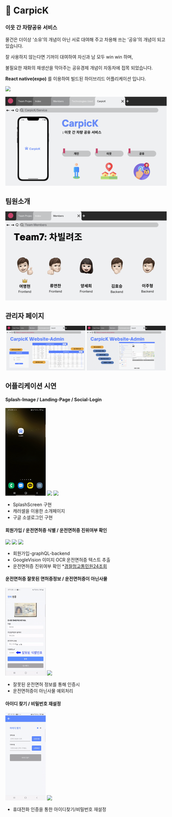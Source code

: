# 🚙 CarpicK
### 이웃 간 차량공유 서비스

물건은 더이상 ‘소유’의 개념이 아닌 서로 대여해 주고 차용해 쓰는 ‘공유’의 개념이 되고 있습니다. 

잘 사용하지 않는다면 기꺼이 대여하여 자신과 남 모두 win win 하며,

불필요한 재화의 재생산을 막아주는 공유경제 개념이 자동차에 접목 되었습니다.

**React native(expo)** 를 이용하여 빌드된 하이브리드 어플리케이션 입니다.

<a href="https://www.figma.com/file/ISJzAquvSCmdPW3V4Jm8So/CarpicK---%EC%B0%A8%EB%B9%8C%EB%A0%A4%EC%A1%B0?node-id=16%3A99"><img src="https://img.shields.io/badge/Figma-5D8BFF?style=for-the-badge&logo=figma&logoColor=white"></a>

<p align="center">
<img width="1000" src="./assets/readme/ppt/carpick_service.png">
</p>

## 팀원소개

<p align="center">
<img width="1000" src="./assets/readme/ppt/carpick_teammember.png">
</p>

## 관리자 페이지

<p align="center">
    <img width="49%" src="./assets/readme/ppt/carpick_admin_1.png">
    <img width="49%" src="./assets/readme/ppt/carpick_admin_2.png">
</p>

## 어플리케이션 시연
    
#### **Splash-Image** / **Landing-Page** / **Social-Login**
    
<p>
    <img width="25%" src="./assets/readme/gif/1_SplashScreen.gif">
    <img width="25%" src="./assets/readme/gif/2_Intro.gif">
    <img width="25%" src="./assets/readme/gif/3_GoogleSignIn.gif">
</p>
    
- SplashScreen 구현  
- 캐러셀을 이용한 소개페이지   
- 구글 소셜로그인 구현   

#### **회원가입** / **운전면허증 식별** / **운전면허증 진위여부 확인**
    
<p>
    <img width="25%" src="./assets/readme/gif/4_CreateUser.gif">
    <img width="25%" src="./assets/readme/gif/5_License_R1.gif">
    <img width="25%" src="./assets/readme/gif/6_License_Istruth.gif">
</p>

- 회원가입-graphQL-backend
- GoogleVision 이미지 OCR 운전면허증 텍스트 추출
- 운전면허증 진위여부 확인 *[경찰청교통민원24조회](https://tilko.net/Help/Api/POST-api-apiVersion-Efine-LicenTruth)

#### **운전면허증 잘못된 면허증정보** / **운전면허증이 아닌사물**

<p>
    <img width="25%" src="./assets/readme/gif/7_License_WrongNum.gif">
    <img width="25%" src="./assets/readme/gif/8_LicenseDenied.gif">
</p>

- 잘못된 운전면허 정보를 통해 인증시
- 운전면허증이 아닌사물 예외처리

#### **아이디 찾기** / **비밀번호 재설정**

<p>
    <img width="25%" src="./assets/readme/gif/9_FindId.gif">
    <img width="25%" src="./assets/readme/gif/10_ResetPassword.gif">
</p>

- 휴대전화 인증을 통한 아이디찾기/비밀번호 재설정

